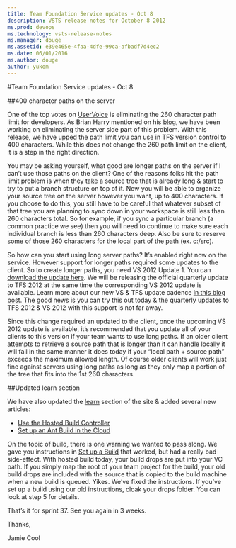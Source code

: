 ```yaml
---
title: Team Foundation Service updates - Oct 8
description: VSTS release notes for October 8 2012
ms.prod: devops
ms.technology: vsts-release-notes
ms.manager: douge
ms.assetid: e39e465e-4faa-4dfe-99ca-afbadf7d4ec2
ms.date: 06/01/2016
ms.author: douge
author: yukom
---
```


#Team Foundation Service updates - Oct 8

##400 character paths on the server

One of the top votes on [UserVoice](http://visualstudio.uservoice.com/forums/330519-vso) is eliminating the 260 character path limit for developers. As Brian Harry mentioned on his [blog](http://blogs.msdn.com/b/bharry/archive/2012/09/12/visual-studio-update-this-fall.aspx), we have been working on eliminating the server side part of this problem. With this release, we have upped the path limit you can use in TFS version control to 400 characters. While this does not change the 260 path limit on the client, it is a step in the right direction.

You may be asking yourself, what good are longer paths on the server if I can’t use those paths on the client? One of the reasons folks hit the path limit problem is when they take a source tree that is already long & start to try to put a branch structure on top of it. Now you will be able to organize your source tree on the server however you want, up to 400 characters. If you choose to do this, you still have to be careful that whatever subset of that tree you are planning to sync down in your workspace is still less than 260 characters total. So for example, if you sync a particular branch (a common practice we see) then you will need to continue to make sure each individual branch is less than 260 characters deep. Also be sure to reserve some of those 260 characters for the local part of the path (ex. c:/src).

So how can you start using long server paths? It’s enabled right now on the service. However support for longer paths required some updates to the client. So to create longer paths, you need VS 2012 Update 1. You can [download the update here](https://docs.microsoft.com/en-us/visualstudio/releasenotes/vs2012-update1-vs). We will be releasing the official quarterly update to TFS 2012 at the same time the corresponding VS 2012 update is available. Learn more about our new VS & TFS update cadence [in this blog post](http://blogs.msdn.com/b/bharry/archive/2012/09/12/visual-studio-update-this-fall.aspx). The good news is you can try this out today & the quarterly updates to TFS 2012 & VS 2012 with this support is not far away.

Since this change required an updated to the client, once the upcoming VS 2012 update is available, it’s recommended that you update all of your clients to this version if your team wants to use long paths. If an older client attempts to retrieve a source path that is longer than it can handle locally it will fail in the same manner it does today if your “local path + source path” exceeds the maximum allowed length. Of course older clients will work just fine against servers using long paths as long as they only map a portion of the tree that fits into the 1st 260 characters.

##Updated learn section

We have also updated the [learn](https://visualstudio.microsoft.com/en-us/get-started/) section of the site & added several new articles:

- [Use the Hosted Build Controller](https://docs.microsoft.com/vsts/pipelines/agents/hosted?view=vsts)
- [Set up an Ant Build in the Cloud](https://docs.microsoft.com/vsts/pipelines/tasks/build/ant?view=vsts)

On the topic of build, there is one warning we wanted to pass along. We gave you instructions in [Set up a Build](https://docs.microsoft.com/vsts/pipelines/index?view=vsts) that worked, but had a really bad side-effect. With hosted build today, your build drops are put into your VC path. If you simply map the root of your team project for the build, your old build drops are included with the source that is copied to the build machine when a new build is queued. Yikes. We’ve fixed the instructions. If you’ve set up a build using our old instructions, cloak your drops folder. You can look at step 5 for details.

That’s it for sprint 37. See you again in 3 weeks.

Thanks,

Jamie Cool